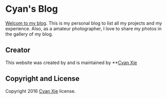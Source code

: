 # Cyan's Blog

[Welcom to my blog](http://www.cyanxie.com). This is my personal blog to list all my projects and my experience. Also, as a amateur photographer, I love to share my photos in the gallery of my blog. 

## Creator

This website was created by and is maintained by **[Cyan Xie](https://github.com/cyan333)

## Copyright and License

Copyright 2016 [Cyan Xie](http://www.cyanxie.com/) license.
